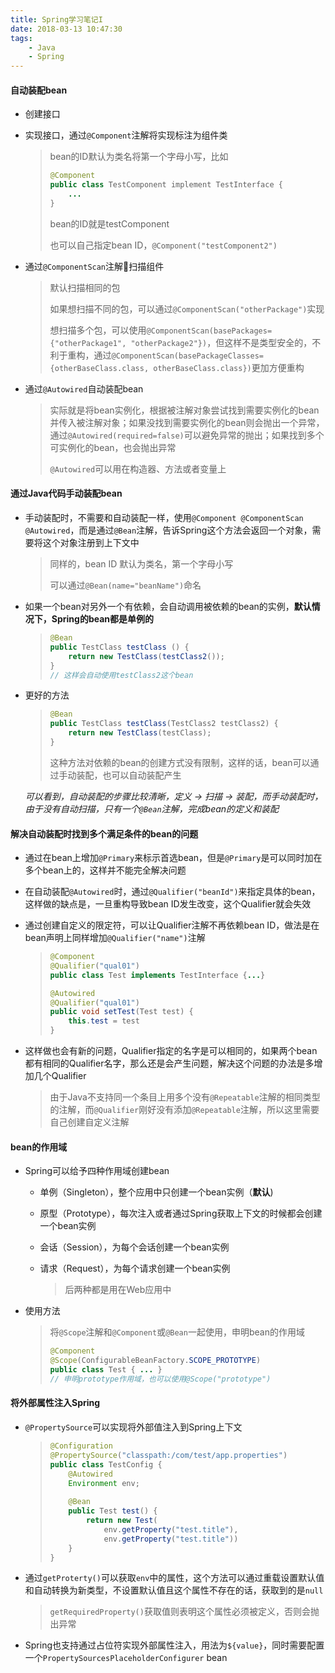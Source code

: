 ```yaml
---
title: Spring学习笔记I
date: 2018-03-13 10:47:30
tags:
    - Java
    - Spring
---
```




#### 自动装配bean

* 创建接口

* 实现接口，通过```@Component```注解将实现标注为组件类

  > bean的ID默认为类名将第一个字母小写，比如
  >
  > ``` java
  > @Component
  > public class TestComponent implement TestInterface {
  >     ...
  > }
  > ```
  >
  > bean的ID就是testComponent
  >
  > 也可以自己指定bean ID，```@Component("testComponent2")```

* 通过```@ComponentScan```注解扫描组件

  > 默认扫描相同的包
  >
  > 如果想扫描不同的包，可以通过```@ComponentScan("otherPackage")```实现
  >
  > 想扫描多个包，可以使用```@ComponentScan(basePackages={"otherPackage1", "otherPackage2"})```，但这样不是类型安全的，不利于重构，通过```@ComponentScan(basePackageClasses={otherBaseClass.class, otherBaseClass.class})```更加方便重构

* 通过```@Autowired```自动装配bean

  > 实际就是将bean实例化，根据被注解对象尝试找到需要实例化的bean并传入被注解对象；如果没找到需要实例化的bean则会抛出一个异常，通过```@Autowired(required=false)```可以避免异常的抛出；如果找到多个可实例化的bean，也会抛出异常
  >
  > ```@Autowired```可以用在构造器、方法或者变量上


#### 通过Java代码手动装配bean

* 手动装配时，不需要和自动装配一样，使用```@Component @ComponentScan @Autowired```，而是通过```@Bean```注解，告诉Spring这个方法会返回一个对象，需要将这个对象注册到上下文中

  > 同样的，bean ID 默认为类名，第一个字母小写
  >
  > 可以通过```@Bean(name="beanName")```命名

* 如果一个bean对另外一个有依赖，会自动调用被依赖的bean的实例，**默认情况下，Spring的bean都是单例的**

  > ```java
  > @Bean
  > public TestClass testClass () {
  >     return new TestClass(testClass2());
  > }
  > // 这样会自动使用testClass2这个bean
  > ```

* 更好的方法

  > ```java
  > @Bean
  > public TestClass testClass(TestClass2 testClass2) {
  >     return new TestClass(testClass);
  > }
  > ```
  >
  > 这种方法对依赖的bean的创建方式没有限制，这样的话，bean可以通过手动装配，也可以自动装配产生



  _可以看到，自动装配的步骤比较清晰，定义 -> 扫描 -> 装配，而手动装配时，由于没有自动扫描，只有一个```@Bean```注解，完成bean的定义和装配_


#### 解决自动装配时找到多个满足条件的bean的问题

* 通过在bean上增加```@Primary```来标示首选bean，但是```@Primary```是可以同时加在多个bean上的，这样并不能完全解决问题

* 在自动装配```@Autowired```时，通过```@Qualifier("beanId")```来指定具体的bean，这样做的缺点是，一旦重构导致bean ID发生改变，这个Qualifier就会失效

* 通过创建自定义的限定符，可以让Qualifier注解不再依赖bean ID，做法是在bean声明上同样增加```@Qualifier("name")```注解

  > ```java
  > @Component
  > @Qualifier("qual01")
  > public class Test implements TestInterface {...}
  > 
  > @Autowired
  > @Qualifier("qual01")
  > public void setTest(Test test) {
  >     this.test = test
  > }
  > ```

* 这样做也会有新的问题，Qualifier指定的名字是可以相同的，如果两个bean都有相同的Qualifier名字，那么还是会产生问题，解决这个问题的办法是多增加几个Qualifier

  > 由于Java不支持同一个条目上用多个没有```@Repeatable```注解的相同类型的注解，而```@Qualifier```刚好没有添加```@Repeatable```注解，所以这里需要自己创建自定义注解



#### bean的作用域

* Spring可以给予四种作用域创建bean

  * 单例（Singleton），整个应用中只创建一个bean实例（**默认**)

  * 原型（Prototype），每次注入或者通过Spring获取上下文的时候都会创建一个bean实例

  * 会话（Session），为每个会话创建一个bean实例

  * 请求（Request），为每个请求创建一个bean实例

    > 后两种都是用在Web应用中

* 使用方法

  > 将```@Scope```注解和```@Component```或```@Bean```一起使用，申明bean的作用域
  >
  > ```java
  > @Component
  > @Scope(ConfigurableBeanFactory.SCOPE_PROTOTYPE)
  > public class Test { ... }
  > // 申明prototype作用域，也可以使用@Scope("prototype")
  > ```



#### 将外部属性注入Spring

* ```@PropertySource```可以实现将外部值注入到Spring上下文

  > ```java
  > @Configuration
  > @PropertySource("classpath:/com/test/app.properties")
  > public class TestConfig {
  >     @Autowired
  >     Environment env;
  >     
  >     @Bean
  >     public Test test() {
  >         return new Test(
  >             env.getProperty("test.title"),
  >             env.getProperty("test.title"))
  >     }
  > }
  > ```

* 通过```getProterty()```可以获取```env```中的属性，这个方法可以通过重载设置默认值和自动转换为新类型，不设置默认值且这个属性不存在的话，获取到的是```null```

  > ```getRequiredProperty()```获取值则表明这个属性必须被定义，否则会抛出异常

* Spring也支持通过占位符实现外部属性注入，用法为```${value}```，同时需要配置一个```PropertySourcesPlaceholderConfigurer``` bean